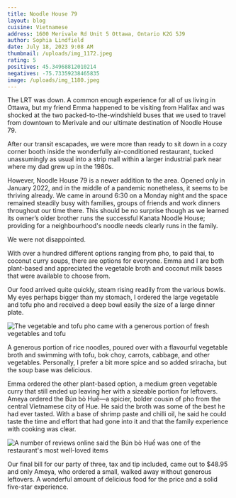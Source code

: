 ```yaml
---
title: Noodle House 79
layout: blog
cuisine: Vietnamese
address: 1600 Merivale Rd Unit 5 Ottawa, Ontario K2G 5J9
author: Sophia Lindfield
date: July 18, 2023 9:08 AM
thumbnail: /uploads/img_1172.jpeg
rating: 5
positives: 45.34968812010214
negatives: -75.73359238465835
image: /uploads/img_1180.jpeg
---
```

The LRT was down. A common enough experience for all of us living in Ottawa, but my friend Emma happened to be visiting from Halifax and was shocked at the two packed-to-the-windshield buses that we used to travel from downtown to Merivale and our ultimate destination of Noodle House 79.

After our transit escapades, we were more than ready to sit down in a cozy corner booth inside the wonderfully air-conditioned restaurant, tucked unassumingly as usual into a strip mall within a larger industrial park near where my dad grew up in the 1980s. 

However, Noodle House 79 is a newer addition to the area. Opened only in January 2022, and in the middle of a pandemic nonetheless, it seems to be thriving already. We came in around 6:30 on a Monday night and the space remained steadily busy with families, groups of friends and work dinners throughout our time there. This should be no surprise though as we learned its owner’s older brother runs the successful Kanata Noodle House; providing for a neighbourhood's noodle needs clearly runs in the family.

We were not disappointed. 

With over a hundred different options ranging from pho, to paid thai, to coconut curry soups, there are options for everyone. Emma and I are both plant-based and appreciated the vegetable broth and coconut milk bases that were available to choose from.

Our food arrived quite quickly, steam rising readily from the various bowls. My eyes perhaps bigger than my stomach, I ordered the large vegetable and tofu pho and received a deep bowl easily the size of a large dinner plate. 

![The vegetable and tofu pho came with a generous portion of fresh vegetables and tofu](/uploads/img_1175.jpeg "Vegetable tofu")

A generous portion of rice noodles, poured over with a flavourful vegetable broth and swimming with tofu, bok choy, carrots, cabbage, and other vegetables. Personally, I prefer a bit more spice and so added sriracha, but the soup base was delicious.

Emma ordered the other plant-based option, a medium green vegetable curry that still ended up leaving her with a sizeable portion for leftovers. Ameya ordered the Bún bò Huế—a spicier, bolder cousin of pho from the central Vietnamese city of Hue. He said the broth was some of the best he had ever tasted. With a base of shrimp paste and chilli oil, he said he could taste the time and effort that had gone into it and that the family experience with cooking was clear. 

![A number of reviews online said the Bún bò Huế was one of the restaurant's most well-loved items](/uploads/img_1174.jpeg "Bún bò Huế")

Our final bill for our party of three, tax and tip included, came out to $48.95 and only Ameya, who ordered a small, walked away without generous leftovers. A wonderful amount of delicious food for the price and a solid five-star experience.